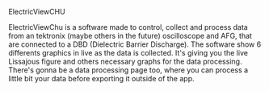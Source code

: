 ElectricViewCHU

ElectricViewChu is a software made to control, collect and process data from an tektronix (maybe others in the future) oscilloscope and AFG, that are connected to a DBD (Dielectric Barrier Discharge). The software show 6 differents graphics in live as the data is collected. It's giving you the live Lissajous figure and others necessary graphs for the data processing. There's gonna be a data processing page too, where you can process a little bit your data before exporting it outside of the app. 
